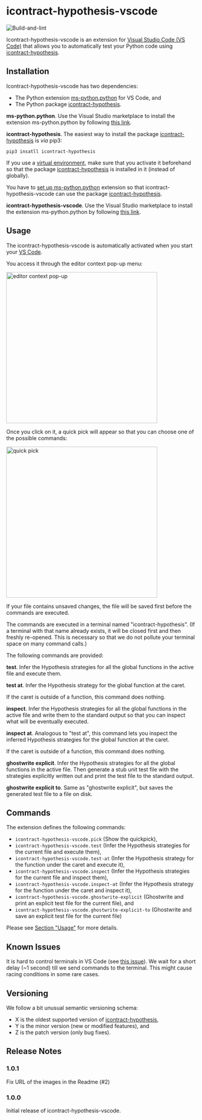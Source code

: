 # icontract-hypothesis-vscode

![Build-and-lint](https://github.com/mristin/icontract-hypothesis-vscode/workflows/Build-and-lint/badge.svg)

Icontract-hypothesis-vscode is an extension for 
[Visual Studio Code (VS Code)](https://code.visualstudio.com/) that allows you
 to automatically test your Python code using 
[icontract-hypothesis](https://github.com/mristin/icontract-hypothesis).

## Installation

Icontract-hypothesis-vscode has two dependencies:
* The Python extension [ms-python.python][ms-python.python] for VS Code, and
* The Python package [icontract-hypothesis][icontract-hypothesis].

**ms-python.python**. 
Use the Visual Studio marketplace to install the extension ms-python.python by 
following [this link][ms-python.python].

**icontract-hypothesis**. The easiest way to install the package 
[icontract-hypothesis][icontract-hypothesis] is *via* pip3:

```
pip3 insatll icontract-hypothesis
```

If you use a [virtual environment][venv], make sure that you activate it 
beforehand so that the package [icontract-hypothesis][icontract-hypothesis] is 
installed in it (instead of globally).

You have to [set up ms-python.python][vscode-venv] extension so that
icontract-hypothesis-vscode can use the package 
[icontract-hypothesis][icontract-hypothesis].

**icontract-hypothesis-vscode**.
Use the Visual Studio marketplace to install the extension ms-python.python by 
following [this link][icontract-hypothesis-vscode].
 

[ms-python.python]: https://marketplace.visualstudio.com/items?itemName=ms-python.python
[icontract-hypothesis]: https://pypi.org/project/icontract-hypothesis/
[venv]: https://docs.python.org/3/tutorial/venv.html
[vscode-venv]: https://code.visualstudio.com/docs/python/environments
[icontract-hypothesis-vscode]: https://marketplace.visualstudio.com/items?itemName=mristin.icontract-hypothesis-vscode

## Usage

The icontract-hypothesis-vscode is automatically activated when you start your
[VS Code](https://code.visualstudio.com/).

You access it through the editor context pop-up menu:

<img src="https://raw.githubusercontent.com/mristin/icontract-hypothesis-vscode/main/readme/editor-context.png" width=400 alt="editor context pop-up" />

Once you click on it, a quick pick will appear so that you can choose one of
the possible commands:

<img src="https://raw.githubusercontent.com/mristin/icontract-hypothesis-vscode/main/readme/quick-pick.png" width=400 alt="quick pick" />

If your file contains unsaved changes, the file will be saved first before
the commands are executed.

The commands are executed in a terminal named "icontract-hypothesis".
(If a terminal with that name already exists, it will be closed first and
then freshly re-opened.
This is necessary so that we do not pollute your terminal space on many
command calls.) 

The following commands are provided:

**test**.
Infer the Hypothesis strategies for all the global functions in the active file 
and execute them.

**test at**.
Infer the Hypothesis strategy for the global function at the caret.

If the caret is outside of a function, this command does nothing.

**inspect**.
Infer the Hypothesis strategies for all the global functions in the active file 
and write them to the standard output so that you can inspect what will be
eventually executed.

**inspect at**.
Analogous to "test at", this command lets you inspect the inferred Hypothesis
strategies for the global function at the caret.

If the caret is outside of a function, this command does nothing.

**ghostwrite explicit**.
Infer the Hypothesis strategies for all the global functions in the active file.
Then generate a stub unit test file with the strategies explicitly written out
and print the test file to the standard output.

**ghostwrite explicit to**.
Same as "ghostwrite explicit", but saves the generated test file to a file on
disk. 

## Commands

The extension defines the following commands:

* `icontract-hypothesis-vscode.pick` (Show the quickpick),
* `icontract-hypothesis-vscode.test` (Infer the Hypothesis strategies for the current file and execute them),
* `icontract-hypothesis-vscode.test-at` (Infer the Hypothesis strategy for the function under the caret and execute it),
* `icontract-hypothesis-vscode.inspect` (Infer the Hypothesis strategies for the current file and inspect them),
* `icontract-hypothesis-vscode.inspect-at` (Infer the Hypothesis strategy for the function under the caret and inspect it),
* `icontract-hypothesis-vscode.ghostwrite-explicit` (Ghostwrite and print an explicit test file for the current file), and
* `icontract-hypothesis-vscode.ghostwrite-explicit-to` (Ghostwrite and save an explicit test file for the current file)

Please see [Section "Usage"](#Usage) for more details.

## Known Issues

It is hard to control terminals in VS Code (see 
[this issue](https://github.com/microsoft/vscode-python/issues/15197)).
We wait for a short delay (~1 second) till we send commands to the terminal.
This might cause racing conditions in some rare cases.

## Versioning

We follow a bit unusual semantic versioning schema:

* X is the oldest supported version of
  [icontract-hypothesis](https://github.com/mristin/icontract-hypothesis),
* Y is the minor version (new or modified features), and
* Z is the patch version (only bug fixes).

## Release Notes

### 1.0.1

Fix URL of the images in the Readme (#2)

### 1.0.0

Initial release of icontract-hypothesis-vscode.
